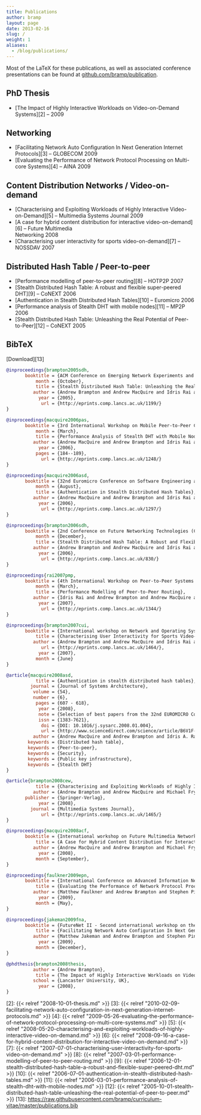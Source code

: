 ```yaml
---
title: Publications
author: bramp
layout: page
date: 2013-02-16
slug: /
weight: 1
aliases:
  - /blog/publications/
---
```

Most of the LaTeX for these publications, as well as associated conference presentations can be found at [github.com/bramp/publication][1].

## PhD Thesis

  * [The Impact of Highly Interactive Workloads on Video-on-Demand Systems][2] &#8211; 2009

## Networking

  * [Facilitating Network Auto Configuration In Next Generation Internet Protocols][3] &#8211; GLOBECOM 2009
  * [Evaluating the Performance of Network Protocol Processing on Multi-core Systems][4] &#8211; AINA 2009

## Content Distribution Networks / Video-on-demand

  * [Characterising and Exploiting Workloads of Highly Interactive Video-on-Demand][5] &#8211; Multimedia Systems Journal 2009
  * [A case for hybrid content distribution for interactive video-on-demand][6] &#8211; Future Multimedia  
    Networking 2008
  * [Characterising user interactivity for sports video-on-demand][7] &#8211; NOSSDAV 2007

## Distributed Hash Table / Peer-to-peer

  * [Performance modelling of peer-to-peer routing][8] &#8211; HOTP2P 2007
  * [Stealth Distributed Hash Table: A robust and flexible super-peered DHT][9] &#8211; CoNEXT 2006
  * [Authentication in Stealth Distributed Hash Tables][10] &#8211; Euromicro 2006
  * [Performance analysis of Stealth DHT with mobile nodes][11] &#8211; MP2P 2006
  * [Stealth Distributed Hash Table: Unleashing the Real Potential of Peer-to-Peer][12] &#8211; CoNEXT 2005

## BibTeX
[Download][13]
```bibtex
@inproceedings{brampton2005sdh,
       booktitle = {ACM Conference on Emerging Network Experiments and Technology (CoNEXT) (Student Workshop Session)},
           month = {October},
           title = {Stealth Distributed Hash Table: Unleashing the Real Potential of Peer-to-Peer},
          author = {Andrew Brampton and Andrew MacQuire and Idris Rai and Nicholas J. P. Race and Laurent Mathy},
            year = {2005},
             url = {http://eprints.comp.lancs.ac.uk/1199/}
}

@inproceedings{macquire2006pas,
       booktitle = {3rd International Workshop on Mobile Peer-to-Peer Computing (MP2P)},
           month = {March},
           title = {Performance Analysis of Stealth DHT with Mobile Nodes},
          author = {Andrew MacQuire and Andrew Brampton and Idris Rai and Laurent Mathy},
            year = {2006},
           pages = {184--189},
             url = {http://eprints.comp.lancs.ac.uk/1248/}
}

@inproceedings{macquire2006asd,
       booktitle = {32nd Euromicro Conference on Software Engineering and Advanced Applications},
           month = {August},
           title = {Authentication in Stealth Distributed Hash Tables},
          author = {Andrew MacQuire and Andrew Brampton and Idris Rai and Nicholas J. P. Race and Laurent Mathy},
            year = {2006},
             url = {http://eprints.comp.lancs.ac.uk/1297/}
}

@inproceedings{brampton2006sdh,
       booktitle = {2nd Conference on Future Networking Technologies (CoNEXT)},
           month = {December},
           title = {Stealth Distributed Hash Table: A Robust and Flexible Super-Peered DHT},
          author = {Andrew Brampton and Andrew MacQuire and Idris Rai and Nicholas J. P. Race and Laurent Mathy},
            year = {2006},
             url = {http://eprints.comp.lancs.ac.uk/830/}
}

@inproceedings{rai2007pmp,
       booktitle = {4th International Workshop on Peer-to-Peer Systems (HOTP2P)},
           month = {March},
           title = {Performance Modelling of Peer-to-Peer Routing},
          author = {Idris Rai and Andrew Brampton and Andrew MacQuire and Laurent Mathy},
            year = {2007},
             url = {http://eprints.comp.lancs.ac.uk/1344/}
}

@inproceedings{brampton2007cui,
       booktitle = {International workshop on Network and Operating Systems Support for Digital Audio \& Video (NOSSDAV)},
           title = {Characterising User Interactivity for Sports Video-on-Demand},
          author = {Andrew Brampton and Andrew MacQuire and Idris Rai and Nicholas J. P. Race and Laurent Mathy and Michael Fry},
             url = {http://eprints.comp.lancs.ac.uk/1464/},
            year = {2007},
           month = {June}
}

@article{macquire2008asd,
           title = {Authentication in stealth distributed hash tables},
         journal = {Journal of Systems Architecture},
          volume = {54},
          number = {6},
           pages = {607 - 618},
            year = {2008},
            note = {Selection of best papers from the 32nd EUROMICRO Conference on [`]Software Engineering and Advanced Applications' (SEAA 2006)},
            issn = {1383-7621},
             doi = {DOI: 10.1016/j.sysarc.2008.01.004},
             url = {http://www.sciencedirect.com/science/article/B6V1F-4RRFNJ5-2/2/52b536d2a682f07d8f6ae7b74f474390},
          author = {Andrew MacQuire and Andrew Brampton and Idris A. Rai and Nicholas J.P. Race and Laurent Mathy},
        keywords = {Distributed hash table},
        keywords = {Peer-to-peer},
        keywords = {Security},
        keywords = {Public key infrastructure},
        keywords = {Stealth DHT}
}

@article{brampton2008cew,
           title = {Characterising and Exploiting Workloads of Highly Interactive Video-on-Demand},
          author = {Andrew Brampton and Andrew MacQuire and Michael Fry and Idris Rai and Nicholas J. P. Race and Laurent Mathy},
       publisher = {Springer-Verlag},
            year = {2008},
         journal = {Multimedia Systems Journal},
             url = {http://eprints.comp.lancs.ac.uk/1465/}
}

@inproceedings{macquire2008acf,
       booktitle = {International workshop on Future Multimedia Networking (FMN)},
           title = {A Case for Hybrid Content Distribution for Interactive Video-on-Demand},
          author = {Andrew MacQuire and Andrew Brampton and Michael Fry and Nicholas Race and Laurent Mathy},
            year = {2008},
           month = {September},
}

@inproceedings{faulkner2009epn,
       booktitle = {International Conference on Advanced Information Networking and Applications (AINA)},
           title = {Evaluating the Performance of Network Protocol Processing on Multi-core Systems},
          author = {Matthew Faulkner and Andrew Brampton and Stephen Pink},
            year = {2009},
           month = {May},
}

@inproceedings{jakeman2009fna,
       booktitle = {FutureNet II - Second international workshop on the network of the future in conjunction with IEEE Globecom},
           title = {Facilitating Network Auto Configuration In Next Generation Internet Protocols},
          author = {Matthew Jakeman and Andrew Brampton and Stephen Pink},
            year = {2009},
           month = {December},
}

@phdthesis{brampton2008thesis,
          author = {Andrew Brampton},
           title = {The Impact of Highly Interactive Workloads on Video-on-Demand Systems},
          school = {Lancaster University, UK},
            year = {2008},
}
```

 [1]: https://github.com/bramp/publication
 [2]: {{< relref "2008-10-01-thesis.md" >}}
 [3]: {{< relref "2010-02-09-facilitating-network-auto-configuration-in-next-generation-internet-protocols.md" >}}
 [4]: {{< relref "2009-05-26-evaluating-the-performance-of-network-protocol-processing-on-multi-core-systems.md" >}}
 [5]: {{< relref "2008-05-20-characterising-and-exploiting-workloads-of-highly-interactive-video-on-demand.md" >}}
 [6]: {{< relref "2008-09-16-a-case-for-hybrid-content-distribution-for-interactive-video-on-demand.md" >}}
 [7]: {{< relref "2007-07-01-characterising-user-interactivity-for-sports-video-on-demand.md" >}}
 [8]: {{< relref "2007-03-01-performance-modelling-of-peer-to-peer-routing.md" >}}
 [9]: {{< relref "2006-12-01-stealth-distributed-hash-table-a-robust-and-flexible-super-peered-dht.md" >}}
 [10]: {{< relref "2006-07-01-authentication-in-stealth-distributed-hash-tables.md" >}}
 [11]: {{< relref "2006-03-01-performance-analysis-of-stealth-dht-with-mobile-nodes.md" >}}
 [12]: {{< relref "2005-10-01-stealth-distributed-hash-table-unleashing-the-real-potential-of-peer-to-peer.md" >}}
 [13]: https://raw.githubusercontent.com/bramp/curriculum-vitae/master/publications.bib
